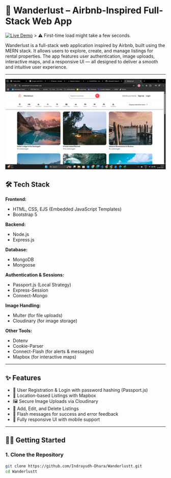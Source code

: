 # 🏡 Wanderlust – Airbnb-Inspired Full-Stack Web App
[![Live Demo](https://img.shields.io/badge/Render-Live_Demo-%2346E3B7?logo=render)](https://wanderlustt-ziz3.onrender.com)  > ⚠️ First-time load might take a few seconds.

Wanderlust is a full-stack web application inspired by Airbnb, built using the MERN stack. It allows users to explore, create, and manage listings for rental properties. The app features user authentication, image uploads, interactive maps, and a responsive UI — all designed to deliver a smooth and intuitive user experience.

---

![Demo Screenshot](./public/Screenshot.png)

## 🛠️ Tech Stack

**Frontend:**
- HTML, CSS, EJS (Embedded JavaScript Templates)
- Bootstrap 5

**Backend:**
- Node.js
- Express.js

**Database:**
- MongoDB
- Mongoose

**Authentication & Sessions:**
- Passport.js (Local Strategy)
- Express-Session
- Connect-Mongo

**Image Handling:**
- Multer (for file uploads)
- Cloudinary (for image storage)

**Other Tools:**
- Dotenv
- Cookie-Parser
- Connect-Flash (for alerts & messages)
- Mapbox (for interactive maps)

---

## ✨ Features

- 🔐 User Registration & Login with password hashing (Passport.js)
- 🧭 Location-based Listings with Mapbox
- 🖼️ Secure Image Uploads via Cloudinary
- 📝 Add, Edit, and Delete Listings
- 💬 Flash messages for success and error feedback
- 📱 Fully responsive UI with mobile support

---

## 🧑‍💻 Getting Started

### 1. Clone the Repository
```bash
git clone https://github.com/Indrayudh-Dhara/Wanderlustt.git
cd Wanderlustt
